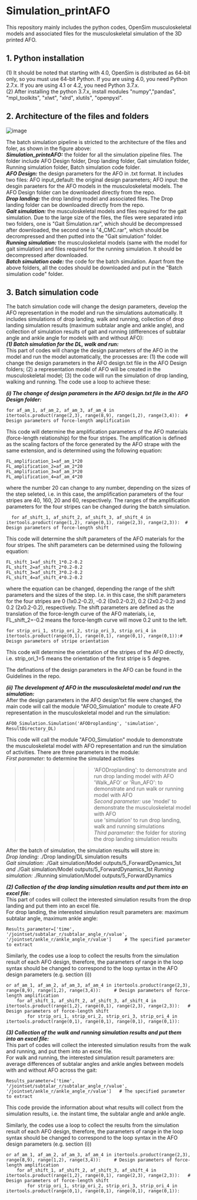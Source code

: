 # Simulation_printAFO
This repository mainly includes the python codes, OpenSim musculoskeletal models and associated files for the musculoskeletal simulation of the 3D printed AFO.

## **1. Python installation** <br/>
(1) It should be noted that starting with 4.0, OpenSim is distributed as 64-bit only, so you must use 64-bit Python. If you are using 4.0, you need Python 2.7.x. If you are using 4.1 or 4.2, you need Python 3.7.x. <br/>
(2) After installing the python 3.7.x, install modules "numpy","pandas", "mpl_toolkits", "xlwt", "xlrd", xlutils", "openpyxl".

## **2. Architecture of the files and folders** <br/>
![image](https://user-images.githubusercontent.com/14294455/143143898-af1cb7da-dccf-4e96-b800-2dfbe2634f57.png)

The batch simulation pipeline is stricted to the architecture of the files and foler, as shown in the figure above: <br/>
***Simulation_printeAFO:*** the folder for all the simulation pipeline files. The folder include AFO Design folder, Drop landing folder, Gait simulation folder, Running simulation folder, Batch simulation code folder. <br/>
***AFO Design:*** the design parameters for the AFO in .txt format. It includes two files: AFO input_default: the original design parameters; AFO input: the desgin paraeters for the AFO models in the musculoskeletal models. The AFO Design folder can be downloaded directly from the repo. <br/>
***Drop landing:*** the drop landing model and associated files. The Drop landing folder can be downloaded directly from the repo. <br/>
***Gait simulation:*** the musculoskeletal models and files required for the gait simulation. Due to the large size of the files, the files were separated into two folders, one is "Gait Simulation.rar", which should be decompressed after downloaded, the second one is "4_CMC.rar", which should be decrompressed and then putted into the "Gait simulation" folder. <br/>
***Running simulation:*** the musculoskeletal models (same with the model for gait simulation) and files required for the running simulation. It should be decompressed after downloaded. <br/>
***Batch simulation code:*** the code for the batch simulation. Apart from the above folders, all the codes should be downloaded and put in the "Batch simulation code" folder.

## **3. Batch simulation code** <br/>
The batch simulation code will change the design parameters, develop the AFO representation in the model and run the simulations automatically. It includes simulations of drop landing, walk and running, collection of drop landing simulation results (maximum subtalar angle and ankle angle), and collection of simulation results of gait and running (differences of subtalar angle and ankle angle for models with and without AFO):<br/>
***(1) Batch simulation for the DL, walk and run:*** <br/>
This part of codes will change the design parameters of the AFO in the model and run the model automatically, the processes are: (1) the code will change the design parameters in the AFO design.txt file in the AFO Design folders; (2) a representation model of AFO will be created in the musculoskeletal model; (3) the code will run the simulation of drop landing, walking and running. The code use a loop to achieve these: <br/>

***(i) The change of design parameters in the AFO design.txt file in the AFO Design folder:***<br/>
```
for af_am_1, af_am_2, af_am_3, af_am_4 in itertools.product(range(2,3), range(8,9), range(1,2), range(3,4)):  # Design parameters of force-length amplification
```
This code will determine the amplification parameters of the AFO materials (force-length relationship) for the four stripes. The amplification is defined as the scaling factors of the force generated by the AFO strape with the same extension, and is determined using the following equation:
```
FL_amplification_1=af_am_1*20
FL_amplification_2=af_am_2*20
FL_amplification_3=af_am_3*20
FL_amplification_4=af_am_4*20
```
where the number 20 can change to any number, depending on the sizes of the step seleted, i.e. in this case, the amplification parameters of the four stripes are 40, 160, 20 and 60, respectively. The ranges of the amplification parameters for the four stripes can be changed during the batch simulation.

```
  for af_shift_1, af_shift_2, af_shift_3, af_shift_4 in itertools.product(range(1,2), range(0,1), range(2,3), range(2,3)):  # Design parameters of force-length shift
```
This code will determine the shift parameters of the AFO materials for the four stripes. The shift parameters can be determined using the following equation:
```
FL_shift_1=af_shift_1*0.2-0.2
FL_shift_2=af_shift_2*0.2-0.2
FL_shift_3=af_shift_3*0.2-0.2
FL_shift_4=af_shift_4*0.2-0.2
```
where the equation can be changed, depending the range of the shift parameters and the sizes of the step. I.e. in this case, the shift parameters for the four stripes are 0 (1x0.2-0.2), -0.2 (0x0.2-0.2), 0.2 (2x0.2-0.2) and 0.2 (2x0.2-0.2), respectively. The shift parameters are defined as the translation of the force-length curve of the AFO materials, i.e, FL_shift_2=-0.2 means the force-length curve will move 0.2 unit to the left.

```
for strip_ori_1, strip_ori_2, strip_ori_3, strip_ori_4 in itertools.product(range(0,1), range(0,1), range(0,1), range(0,1)):# Deisgn parameters of stripe orientation
```
This code will determine the orientation of the stripes of the AFO directly, i.e. strip_ori_1=5 means the orientation of the first stripe is 5 degree.<br/>

The definations of the design parameters in the AFO can be found in the Guidelines in the repo.<br/>

***(ii) The development of AFO in the musculoskeletal model and run the simulation:***<br/>
After the design parameters in the AFO design'txt file were changed, the main code will call the module "AFO0_Simulation" module to create AFO representation in the musculoskeletal model and run the simulation: <br/>
```
AFO0_Simulation.Simulation('AFODroplanding', 'simulation', ResultDirectory_DL)
```
This code will call the module "AFO0_Simulation" module to demonstrate the musculoskeletal model with AFO representation and run the simulation of activities. There are three parameters in the module: <br/>
*First parameter:* to determine the simulated activities <br/>
>>>>>>'AFODroplanding': to demonstrate and run drop landing model with AFO <br/>
>>>>>>'Walk_AFO' or 'Run_AFO': to demonstrate and run walk or running model with AFO <br/>
*Second parameter:* use 'model' to demonstrate the musculoskeletal model with AFO <br/>
>>>>>> use 'simulation' to run drop landing, walk and running simulations <br/>
*Third parameter:* the folder for storing the drop landing simulation results <br/>

After the batch of simulation, the simulation results will store in:<br/>
*Drop landing:* ./Drop landing/DL simulation results <br/>
*Gait simulation:* ./Gait simulation/Model outputs/5_ForwardDynamics_1st *and* ./Gait simulation/Model outputs/5_ForwardDynamics_1st
*Running simulation:* ./Running simulation/Model outputs/5_ForwardDynamics

***(2) Collection of the drop landing simulation results and put them into an excel file:*** <br/>
This part of codes will collect the interested simulation results from the drop landing and put them into an excel file. <br/>
For drop landing, the interested simulation result parameters are: maximum subtalar angle, maximum ankle angle:
```
Results_parameter=['time', '/jointset/subtalar_r/subtalar_angle_r/value', '/jointset/ankle_r/ankle_angle_r/value']     # The specified parameter to extract
```
Similarly, the codes use a loop to collect the results from the simulation result of each AFO design, therefore, the parameters of range in the loop syntax should be changed to correspond to the loop syntax in the AFO design parameters (e.g. section (i))
```
or af_am_1, af_am_2, af_am_3, af_am_4 in itertools.product(range(2,3), range(8,9), range(1,2), range(3,4)):     # Design parameters of force-length amplification
    for af_shift_1, af_shift_2, af_shift_3, af_shift_4 in itertools.product(range(1,2), range(0,1), range(2,3), range(2,3)):   # Design parameters of force-length shift
        for strip_ori_1, strip_ori_2, strip_ori_3, strip_ori_4 in itertools.product(range(0,1), range(0,1), range(0,1), range(0,1)):
```

***(3) Collection of the walk and running simulation results and put them into an excel file:*** <br/>
This part of codes will collect the interested simulation results from the walk and running, and put them into an excel file. <br/>
For walk and running, the interested simulation result parameters are: average differences of subtalar angles and ankle angles between models with and without AFO across the gait:
```
Results_parameter=['time', '/jointset/subtalar_r/subtalar_angle_r/value', '/jointset/ankle_r/ankle_angle_r/value']   # The specified parameter to extract
```
This code provide the information about what results will collect from the simulation results, i.e. the instant time, the subtalar angle and ankle angle.




Similarly, the codes use a loop to collect the results from the simulation result of each AFO design, therefore, the parameters of range in the loop syntax should be changed to correspond to the loop syntax in the AFO design parameters (e.g. section (i))
```
or af_am_1, af_am_2, af_am_3, af_am_4 in itertools.product(range(2,3), range(8,9), range(1,2), range(3,4)):     # Design parameters of force-length amplification
    for af_shift_1, af_shift_2, af_shift_3, af_shift_4 in itertools.product(range(1,2), range(0,1), range(2,3), range(2,3)):   # Design parameters of force-length shift
        for strip_ori_1, strip_ori_2, strip_ori_3, strip_ori_4 in itertools.product(range(0,1), range(0,1), range(0,1), range(0,1)):
```




